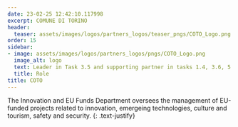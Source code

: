 ```yaml
---
date: 23-02-25 12:42:10.117998
excerpt: COMUNE DI TORINO
header:
  teaser: assets/images/logos/partners_logos/teaser_pngs/COTO_Logo.png
order: 15
sidebar:
- image: assets/images/logos/partners_logos/pngs/COTO_Logo.png
  image_alt: logo
  text: Leader in Task 3.5 and supporting partner in tasks 1.4, 3.6, 5.3, 5.4, 5.5, 7.1, 7.2
  title: Role
title: COTO
---
```


The Innovation and EU Funds Department oversees the management of EU-funded projects related to innovation, emergeing technologies, culture and tourism, safety and security.
{: .text-justify}